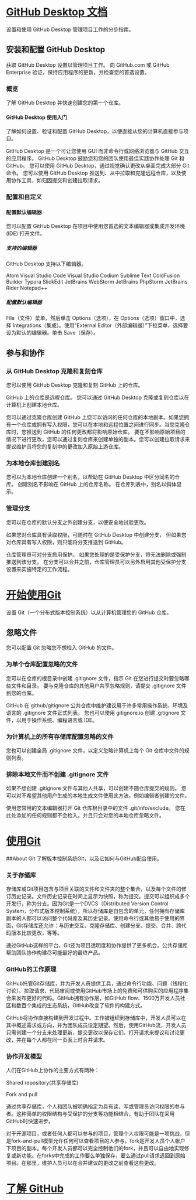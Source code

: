 # [GitHub Desktop 文档](https://docs.github.com/cn/desktop)
设置和使用 GitHub Desktop 管理项目工作的分步指南。

## 安装和配置 GitHub Desktop
获取 GitHub Desktop 设置以管理项目工作。 向 GitHub.com 或 GitHub Enterprise 验证，保持应用程序的更新，并检查您的首选设置。

### 概览
了解 GitHub Desktop 并快速创建您的第一个仓库。

#### GitHub Desktop 使用入门
了解如何设置、验证和配置 GitHub Desktop，以便直接从您的计算机直接参与项目。

GitHub Desktop 是一个可让您使用 GUI 而非命令行或网络浏览器与 GitHub 交互的应用程序。 GitHub Desktop 鼓励您和您的团队使用最佳实践协作处理 Git 和 GitHub。 您可以使用 GitHub Desktop，通过视觉确认更改从桌面完成大部分 Git 命令。 您可以使用 GitHub Desktop 推送到、从中拉取和克隆远程仓库，以及使用协作工具，如归因提交和创建拉取请求。

### 配置和自定义

#### 配置默认编辑器
您可以配置 GitHub Desktop 在项目中使用您首选的文本编辑器或集成开发环境 (IDE) 打开文件。

##### 支持的编辑器
GitHub Desktop 支持以下编辑器。

Atom
Visual Studio Code
Visual Studio Codium
Sublime Text
ColdFusion Builder
Typora
SlickEdit
JetBrains WebStorm
JetBrains PhpStorm
JetBrains Rider
Notepad++

##### 配置默认编辑器
File（文件）菜单，然后单击 Options（选项），在 Options（选项）窗口中，选择 Integrations（集成）。使用“External Editor（外部编辑器）”下拉菜单，选择要设为默认的编辑器。单击 Save（保存）。

## 参与和协作

### 从 GitHub Desktop 克隆和复刻仓库
您可以使用 GitHub Desktop 克隆和复刻 GitHub 上的仓库。

GitHub 上的仓库是远程仓库。 您可以通过 GitHub Desktop 克隆或复刻仓库以在计算机上创建本地仓库。

您可以通过克隆仓库创建 GitHub 上您可以访问的任何仓库的本地副本。如果您拥有一个仓库或拥有写入权限，您可以在本地和远程位置之间进行同步。当您克隆仓库时，您推送到 GitHub 的任何更改都将影响原始仓库。 要在不影响原始项目的情况下进行更改，您可以通过复刻仓库来创建单独的副本。您可以创建拉取请求来提议维护员将您的复刻中的更改加入原始上游仓库。

### 为本地仓库创建别名
您可以为本地仓库创建一个别名，以帮助在 GitHub Desktop 中区分同名的仓库。 创建别名不影响在 GitHub 上的仓库名称。 在仓库列表中，别名以斜体显示。

### 管理分支
您可以在仓库的默认分支之外创建分支，以便安全地试验更改。

如果您对仓库具有读取权限，可随时在 GitHub Desktop 中创建分支， 但如果您对仓库具有写入权限，则只能将分支推送到 GitHub。

仓库管理员可对分支启用保护。 如果您处理的是受保护分支，将无法删除或强制推送到该分支。 在分支可以合并之前，仓库管理员可以另外启用其他受保护分支设置来实施特定的工作流程。 

# [开始使用Git](https://docs.github.com/cn/get-started/getting-started-with-git)
设置 Git（一个分布式版本控制系统）以从计算机管理您的 GitHub 仓库。

## 忽略文件
您可以配置 Git 忽略您不想检入 GitHub 的文件。

### 为单个仓库配置忽略的文件
您可以在仓库的根目录中创建 .gitignore 文件，指示 Git 在您进行提交时要忽略哪些文件和目录。 要与克隆仓库的其他用户共享忽略规则，请提交 .gitignore 文件到您的仓库。

GitHub 在 github/gitignore 公共仓库中维护建议用于许多常用操作系统、环境及语言的 .gitignore 文件正式列表。 您也可以使用 gitignore.io 创建 .gitignore 文件，以用于操作系统、编程语言或 IDE。 

### 为计算机上的所有存储库配置忽略的文件
您也可以创建全局 .gitignore 文件，以定义忽略计算机上每个 Git 仓库中文件的规则列表。

### 排除本地文件而不创建 .gitignore 文件
如果不想创建 .gitignore 文件与其他人共享，可以创建不随仓库提交的规则。 您可以对不希望其他用户生成的本地生成文件使用此方法，例如编辑者创建的文件。

使用您常用的文本编辑器打开 Git 仓库根目录中的文件 .git/info/exclude。 您在此处添加的任何规则都不会检入，并且只会对您的本地仓库忽略文件。

# [使用Git](https://docs.github.com/cn/get-started/using-git)
##About Git
了解版本控制系统Git，以及它如何与GitHub配合使用。

### 关于存储库
存储库或Git项目包含与项目关联的文件和文件夹的整个集合，以及每个文件的修订历史记录。文件历史记录在时间上显示为快照，称为提交。提交可以组织成多个开发行，称为分支。因为Git是一个DVCS（Distributed Version Control System，分布式版本控制系统），所以存储库是自包含的单元，任何拥有存储库副本的人都可以访问整个代码库及其历史记录。使用命令行或其他易于使用的界面，Git存储库还允许：与历史交互、克隆存储库、创建分支、提交、合并、跨代码版本比较更改，等等。

通过GitHub这样的平台，Git还为项目透明度和协作提供了更多机会。公共存储库帮助团队协作构建尽可能最好的最终产品。

### GitHub的工作原理
GitHub托管Git存储库，并为开发人员提供工具，通过命令行功能、问题（线程化讨论）、拉取请求、代码审阅或使用GitHub市场上的免费和可供购买的应用程序集合来发布更好的代码。GitHub拥有协作层，如GitHub flow、1500万开发人员社区和数百个集成的生态系统，GitHub改变了软件的构建方式。

GitHub将协作直接构建到开发过程中。工作被组织到存储库中，开发人员可以在其中概述需求或方向，并为团队成员设定期望。然后，使用GitHub流，开发人员只需创建一个分支来处理更新，提交更改以保存它们，打开请求来提议和讨论更改，并在每个人都在同一页面上时合并请求。

### 协作开发模型
人们在GitHub上协作的主要方式有两种：

Shared repository(共享存储库)

Fork and pull

通过共享存储库，个人和团队被明确指定为具有读、写或管理员访问权限的参与者。这种简单的权限结构与受保护的分支等功能相结合，有助于团队在采用GitHub时快速进步。

对于开源项目，或者任何人都可以参与的项目，管理个人权限可能是一项挑战，但是fork-and-pull模型允许任何可以查看项目的人参与。fork是开发人员个人帐户下项目的副本。每个开发人员都可以完全控制他们的fork，并且可以自由地实现修复或新功能。在forks中完成的工作要么单独保存，要么通过pull请求返回到原始项目。在那里，维护人员可以在合并建议的更改之前查看这些更改。

# [了解 GitHub](https://docs.github.com/cn/get-started/learning-about-github)
